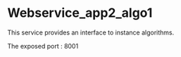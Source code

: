 # Webservice_app2_algo1  
This service provides an interface to instance algorithms.

The exposed port : 8001

